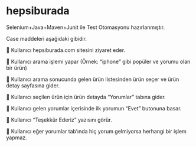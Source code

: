 # hepsiburada
Selenium+Java+Maven+Junit ile Test Otomasyonu hazırlanmıştır.

Case maddeleri aşağıdaki gibidir.

 Kullanıcı hepsiburada.com sitesini ziyaret eder. 

 Kullanıcı arama işlemi yapar (Örnek: “iphone” gibi popüler ve yorumu olan bir ürün) 

 Kullanıcı arama sonucunda gelen ürün listesinden ürün seçer ve ürün detay sayfasına gider. 

 Kullanıcı seçilen ürün için ürün detayda “Yorumlar” tabına gider. 

 Kullanıcı gelen yorumlar içerisinde ilk yorumun “Evet” butonuna basar. 

 Kullanıcı “Teşekkür Ederiz” yazısını görür. 

 Kullanıcı eğer yorumlar tab’ında hiç yorum gelmiyorsa herhangi bir işlem yapmaz.
